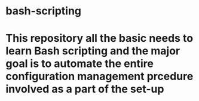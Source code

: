 # bash-scripting
# This repository all the basic needs to learn Bash scripting and the major goal is to automate the entire configuration management prcedure involved as a part of the set-up